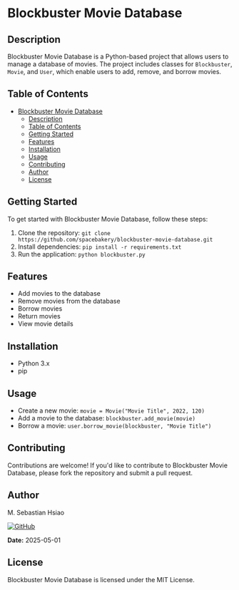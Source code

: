 # Blockbuster Movie Database

## Description

Blockbuster Movie Database is a Python-based project that allows users to manage a database of movies. The project includes classes for `Blockbuster`, `Movie`, and `User`, which enable users to add, remove, and borrow movies.

## Table of Contents

- [Blockbuster Movie Database](#blockbuster-movie-database)
  - [Description](#description)
  - [Table of Contents](#table-of-contents)
  - [Getting Started](#getting-started)
  - [Features](#features)
  - [Installation](#installation)
  - [Usage](#usage)
  - [Contributing](#contributing)
  - [Author](#author)
  - [License](#license)

## Getting Started

To get started with Blockbuster Movie Database, follow these steps:

1. Clone the repository: `git clone https://github.com/spacebakery/blockbuster-movie-database.git`
2. Install dependencies: `pip install -r requirements.txt`
3. Run the application: `python blockbuster.py`

## Features

- Add movies to the database
- Remove movies from the database
- Borrow movies
- Return movies
- View movie details

## Installation

- Python 3.x
- pip

## Usage

- Create a new movie: `movie = Movie("Movie Title", 2022, 120)`
- Add a movie to the database: `blockbuster.add_movie(movie)`
- Borrow a movie: `user.borrow_movie(blockbuster, "Movie Title")`

## Contributing

Contributions are welcome! If you'd like to contribute to Blockbuster Movie Database, please fork the repository and submit a pull request.

## Author

M. Sebastian Hsiao

[![GitHub](https://img.shields.io/badge/GitHub-journilab-blue.svg)](https://github.com/journilab)

**Date:** 2025-05-01

## License

Blockbuster Movie Database is licensed under the MIT License.
